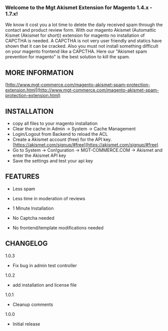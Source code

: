 ### Welcome to the Mgt Akismet Extension for Magento 1.4.x - 1.7.x!

We know it cost you a lot time to delete the daily received spam through the contact and product review form.
With our magento Akismet (Automattic Kismet (Akismet for short)) extension for magento no installation of CAPCTHA is needed. 
A CAPCTHA is not very user friendly and statics have shown that it can be cracked. 
Also you must not install something difficult on your magento frontend like a CAPCTHA.
Here our "Akismet spam prevention for magento" is the best solution to kill the spam. 

## MORE INFORMATION

[http://www.mgt-commerce.com/magento-akismet-spam-protection-extension.html](http://www.mgt-commerce.com/magento-akismet-spam-protection-extension.html)

## INSTALLATION

* copy all files to your magento installation
* Clear the cache in Admin -> System -> Cache Management 
* Login/Logout from Backend to reload the ACL
* Create a Akismet account (free) for the API key.  [https://akismet.com/signup/#free](https://akismet.com/signup/#free)
* Go to System -> Con!guration -> MGT-COMMERCE.COM -> Akismet and enter the Akismet API key
* Save the settings and test your api key

## FEATURES

* Less spam

* Less time in moderation of reviews

* 1 Minute Installation

* No Captcha needed

* No frontend/template modifications needed


## CHANGELOG

1.0.3 

* Fix bug in admin test controller

1.0.2

* add installation and license file

1.0.1

* Cleanup comments

1.0.0

* Initial release